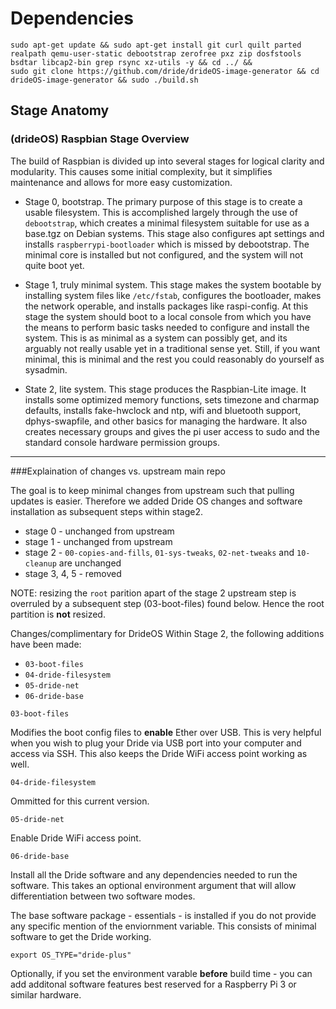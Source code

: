 # Dependencies

    sudo apt-get update && sudo apt-get install git curl quilt parted realpath qemu-user-static debootstrap zerofree pxz zip dosfstools bsdtar libcap2-bin grep rsync xz-utils -y && cd ../ &&
    sudo git clone https://github.com/dride/drideOS-image-generator && cd drideOS-image-generator && sudo ./build.sh

## Stage Anatomy

### (drideOS) Raspbian Stage Overview

The build of Raspbian is divided up into several stages for logical clarity
and modularity. This causes some initial complexity, but it simplifies
maintenance and allows for more easy customization.

- Stage 0, bootstrap. The primary purpose of this stage is to create a
  usable filesystem. This is accomplished largely through the use of
  `debootstrap`, which creates a minimal filesystem suitable for use as a
  base.tgz on Debian systems. This stage also configures apt settings and
  installs `raspberrypi-bootloader` which is missed by debootstrap. The
  minimal core is installed but not configured, and the system will not quite
  boot yet.

- Stage 1, truly minimal system. This stage makes the system bootable by
  installing system files like `/etc/fstab`, configures the bootloader, makes
  the network operable, and installs packages like raspi-config. At this
  stage the system should boot to a local console from which you have the
  means to perform basic tasks needed to configure and install the system.
  This is as minimal as a system can possibly get, and its arguably not
  really usable yet in a traditional sense yet. Still, if you want minimal,
  this is minimal and the rest you could reasonably do yourself as sysadmin.

- State 2, lite system. This stage produces the Raspbian-Lite image. It
  installs some optimized memory functions, sets timezone and charmap
  defaults, installs fake-hwclock and ntp, wifi and bluetooth support,
  dphys-swapfile, and other basics for managing the hardware. It also
  creates necessary groups and gives the pi user access to sudo and the
  standard console hardware permission groups.

---

###Explaination of changes vs. upstream main repo

The goal is to keep minimal changes from upstream such that pulling updates is easier. Therefore we added Dride OS changes and software installation as subsequent steps within stage2.

- stage 0 - unchanged from upstream
- stage 1 - unchanged from upstream
- stage 2 - `00-copies-and-fills`, `01-sys-tweaks`, `02-net-tweaks` and `10-cleanup` are unchanged
- stage 3, 4, 5 - removed

NOTE: resizing the `root` parition apart of the stage 2 upstream step is overruled by a subsequent step (03-boot-files) found below. Hence the root partition is **not** resized.

Changes/complimentary for DrideOS
Within Stage 2, the following additions have been made:

- `03-boot-files`
- `04-dride-filesystem`
- `05-dride-net`
- `06-dride-base`

`03-boot-files`

Modifies the boot config files to **enable** Ether over USB. This is very helpful when you wish to plug your Dride via USB port into your computer and access via SSH.
This also keeps the Dride WiFi access point working as well.

`04-dride-filesystem`

Ommitted for this current version.

`05-dride-net`

Enable Dride WiFi access point.

`06-dride-base`

Install all the Dride software and any dependencies needed to run the software.
This takes an optional environment argument that will allow differentiation between two software modes.

The base software package - essentials - is installed if you do not provide any specific mention of the enviornment variable. This consists of minimal software to get the Dride working.

`export OS_TYPE="dride-plus"`

Optionally, if you set the environment varable **before** build time - you can add additonal software features best reserved for a Raspberry Pi 3 or similar hardware.
